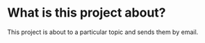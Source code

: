 # What is this project about?
  This project is about to a particular topic and sends them by email.